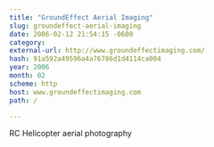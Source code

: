 ```yaml
---
title: "GroundEffect Aerial Imaging"
slug: groundeffect-aerial-imaging
date: 2006-02-12 21:54:15 -0600
category: 
external-url: http://www.groundeffectimaging.com/
hash: 91a592a49596a4a76786d1d4114ca004
year: 2006
month: 02
scheme: http
host: www.groundeffectimaging.com
path: /

---
```


RC Helicopter aerial photography
